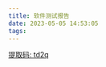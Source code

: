 ```yaml
---
title: 软件测试报告
date: 2023-05-05 14:53:05
tags:
---
```


[提取码: td2q](https://pan.baidu.com/s/1P-jhgciQwhE0VG8pSu2b_g?pwd=td2q)
